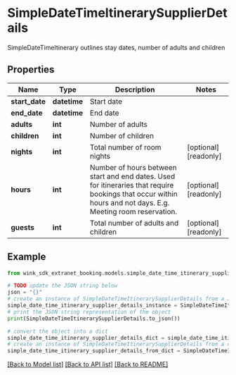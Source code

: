 # SimpleDateTimeItinerarySupplierDetails

SimpleDateTimeItinerary outlines stay dates, number of adults and children

## Properties

Name | Type | Description | Notes
------------ | ------------- | ------------- | -------------
**start_date** | **datetime** | Start date | 
**end_date** | **datetime** | End date | 
**adults** | **int** | Number of adults | 
**children** | **int** | Number of children | 
**nights** | **int** | Total number of room nights | [optional] [readonly] 
**hours** | **int** | Number of hours between start and end dates. Used for itineraries that require bookings that occur within hours and not days. E.g. Meeting room reservation. | [optional] [readonly] 
**guests** | **int** | Total number of adults and children | [optional] [readonly] 

## Example

```python
from wink_sdk_extranet_booking.models.simple_date_time_itinerary_supplier_details import SimpleDateTimeItinerarySupplierDetails

# TODO update the JSON string below
json = "{}"
# create an instance of SimpleDateTimeItinerarySupplierDetails from a JSON string
simple_date_time_itinerary_supplier_details_instance = SimpleDateTimeItinerarySupplierDetails.from_json(json)
# print the JSON string representation of the object
print(SimpleDateTimeItinerarySupplierDetails.to_json())

# convert the object into a dict
simple_date_time_itinerary_supplier_details_dict = simple_date_time_itinerary_supplier_details_instance.to_dict()
# create an instance of SimpleDateTimeItinerarySupplierDetails from a dict
simple_date_time_itinerary_supplier_details_from_dict = SimpleDateTimeItinerarySupplierDetails.from_dict(simple_date_time_itinerary_supplier_details_dict)
```
[[Back to Model list]](../README.md#documentation-for-models) [[Back to API list]](../README.md#documentation-for-api-endpoints) [[Back to README]](../README.md)


